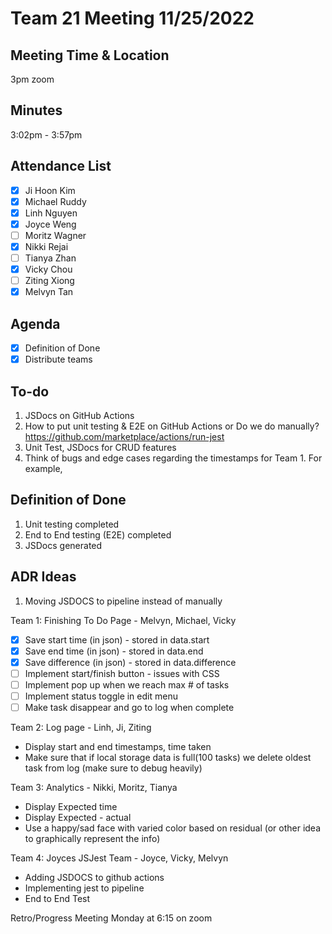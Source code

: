 # Team 21 Meeting 11/25/2022

## Meeting Time & Location

3pm zoom

## Minutes

3:02pm - 3:57pm

## Attendance List

-   [x] Ji Hoon Kim
-   [x] Michael Ruddy
-   [x] Linh Nguyen
-   [x] Joyce Weng
-   [ ] Moritz Wagner
-   [x] Nikki Rejai
-   [ ] Tianya Zhan
-   [x] Vicky Chou
-   [ ] Ziting Xiong
-   [x] Melvyn Tan

## Agenda

-   [x] Definition of Done
-   [x] Distribute teams

## To-do

1. JSDocs on GitHub Actions
2. How to put unit testing & E2E on GitHub Actions or Do we do manually? https://github.com/marketplace/actions/run-jest
3. Unit Test, JSDocs for CRUD features
4. Think of bugs and edge cases regarding the timestamps for Team 1. For example,

## Definition of Done

1. Unit testing completed
2. End to End testing (E2E) completed
3. JSDocs generated

## ADR Ideas

1. Moving JSDOCS to pipeline instead of manually

Team 1: Finishing To Do Page - Melvyn, Michael, Vicky

-   [x] Save start time (in json) - stored in data.start
-   [x] Save end time (in json) - stored in data.end
-   [x] Save difference (in json) - stored in data.difference
-   [ ] Implement start/finish button - issues with CSS
-   [ ] Implement pop up when we reach max # of tasks
-   [ ] Implement status toggle in edit menu
-   [ ] Make task disappear and go to log when complete

Team 2: Log page - Linh, Ji, Ziting

-   Display start and end timestamps, time taken
-   Make sure that if local storage data is full(100 tasks) we delete oldest task from log (make sure to debug heavily)

Team 3: Analytics - Nikki, Moritz, Tianya

-   Display Expected time
-   Display Expected - actual
-   Use a happy/sad face with varied color based on residual (or other idea to graphically represent the info)

Team 4: Joyces JSJest Team - Joyce, Vicky, Melvyn

-   Adding JSDOCS to github actions
-   Implementing jest to pipeline
-   End to End Test

Retro/Progress Meeting Monday at 6:15 on zoom
